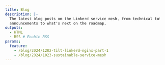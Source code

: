```yaml
---
title: Blog
description: |-
  The latest blog posts on the Linkerd service mesh, from technical tutorials to
  announcements to what's next on the roadmap.
outputs:
  - HTML
  - RSS # Enable RSS
params:
  feature:
    - /blog/2024/1202-tilt-linkerd-nginx-part-1
    - /blog/2024/1023-sustainable-service-mesh
---
```

